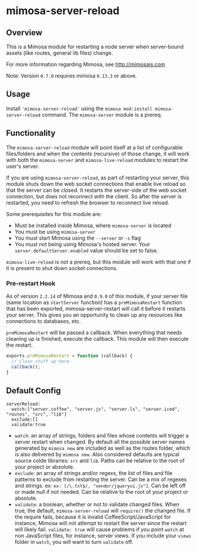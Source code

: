 mimosa-server-reload
===========

## Overview

This is a Mimosa module for restarting a node server when server-bound assets (like routes, general lib files) change.

For more information regarding Mimosa, see http://mimosajs.com

Note: Version `0.7.0` requires mimosa `0.13.3` or above.

## Usage

Install `'mimosa-server-reload'` using the `mimosa mod:install mimosa-server-reload` command.  The `mimosa-server` module is a prereq.

## Functionality

The `mimosa-server-reload` module will point itself at a list of configurable files/folders and when the contents (recursive) of those change, it will work with both the `mimosa-server` and `mimosa-live-reload` modules to restart the user's server.

If you are using `mimosa-server-reload`, as part of restarting your server, this module shuts down the web socket connections that enable live reload so that the server can be closed.  It restarts the server-side of the web socket connection, but does not reconnect with the client.  So after the server is restarted, you need to refresh the browser to reconnect live reload.

Some prerequisites for this module are:

* Must be installed inside Mimosa, where `mimosa-server` is located
* You must be using `mimosa-server`
* You must start Mimosa using the `--server` or `-s` flag
* You must not being using Mimosa's hosted server.  Your `server.defaultServer.enabled` value should be set to false.

`mimosa-live-reload` is not a prereq, but this module will work with that one if it is present to shut down socket connections.

### Pre-restart Hook

As of version `2.2.14` of Mimosa and `0.9.0` of this module, if your server file (same location as `startServer` function) has a `preMimosaRestart` function that has been exported, mimosa-server-restart will call it before it restarts your server.  This gives you an opportunity to clean up any resources like connections to databases, etc.

`preMimosaRestart` will be passed a callback.  When everything that needs cleaning up is finished, execute the callback.  This module will then execute the restart.

```javascript
exports.preMimosaRestart = function (callback) {
  // Clean stuff up here
  callback();
}
```

## Default Config

```
serverReload:
  watch:["server.coffee", "server.js", "server.ls", "server.iced", "routes", "src", "lib"]
  exclude:[]
  validate:true
```

* `watch`: an array of strings, folders and files whose contents will trigger a server restart when changed.  By default all the possible server names generated by `mimosa new` are included as well as the routes folder, which is also delivered by `mimosa new`. Also considered defaults are typical source colde libraries: `src` and `lib`.  Paths can be relative to the root of your project or absolute.
* `exclude`: an array of strings and/or regexs, the list of files and file patterns to exclude from restarting the server. Can be a mix of regexes and strings.  ex: `ex: [/\.txt$/, "vendor/jqueryui.js"]`. Can be left off or made null if not needed. Can be relative to the root of your project or absolute.
* `validate`: a boolean, whether or not to validate changed files. When true, the default, `mimosa-server-reload` will `require()` the changed file.  If the require fails, because it is invalid CoffeeScript/JavaScript for instance, Mimosa will not attempt to restart the server since the restart will likely fail. `validate: true` will cause problems if you point `watch` at non JavaScript files, for instance, server views.  If you include your `views` folder in `watch`, you will want to turn `validate` off.